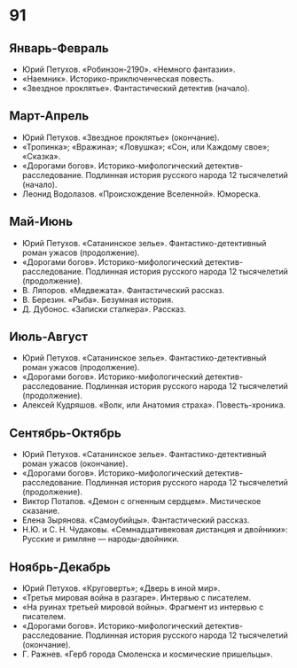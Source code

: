 # 91
## Январь-Февраль	
*   Юрий Петухов. «Робинзон-2190». «Немного фантазии».
*   «Наемник». Историко-приключенческая повесть.
*   «Звездное проклятье». Фантастический детектив (начало).
	
## Март-Апрель	
*   Юрий Петухов. «Звездное проклятье» (окончание).
*   «Тропинка»; «Вражина»; «Ловушка»; «Сон, или Каждому свое»; «Сказка».
*   «Дорогами богов». Историко-мифологический детектив-расследование. Подлинная история русского народа 12 тысячелетий (начало).
*   Леонид Водолазов. «Происхождение Вселенной». Юмореска.

## Май-Июнь	
*   Юрий Петухов. «Сатанинское зелье». Фантастико-детективный роман ужасов (продолжение).
*   «Дорогами богов». Историко-мифологический детектив-расследование. Подлинная история русского народа 12 тысячелетий (продолжение).
*   В. Ляпоров. «Медвежата». Фантастический рассказ.
*   В. Березин. «Рыба». Безумная история.
*   Д. Дубонос. «Записки сталкера». Рассказ.

## Июль-Август	
*   Юрий Петухов. «Сатанинское зелье». Фантастико-детективный роман ужасов (продолжение).
*   «Дорогами богов». Историко-мифологический детектив-расследование. Подлинная история русского народа 12 тысячелетий (продолжение).
*   Алексей Кудряшов. «Волк, или Анатомия страха». Повесть-хроника.

## Сентябрь-Октябрь	
*   Юрий Петухов. «Сатанинское зелье». Фантастико-детективный роман ужасов (окончание).
*   «Дорогами богов». Историко-мифологический детектив-расследование. Подлинная история русского народа 12 тысячелетий (продолжение).
*   Виктор Потапов. «Демон с огненным сердцем». Мистическое сказание.
*   Елена Зырянова. «Самоубийцы». Фантастический рассказ.
*   Н.Ю. и С. Н. Чудаковы. «Семнадцативековая дистанция и двойники»: Русские и римляне — народы-двойники.

## Ноябрь-Декабрь	
*   Юрий Петухов. «Круговерть»; «Дверь в иной мир».
*   «Третья мировая война в разгаре». Интервью с писателем.
*   «На руинах третьей мировой войны». Фрагмент из интервью с писателем.
*   «Дорогами богов». Историко-мифологический детектив-расследование. Подлинная история русского народа 12 тысячелетий (окончание).
*   Г. Ражнев. «Герб города Смоленска и космические пришельцы».
